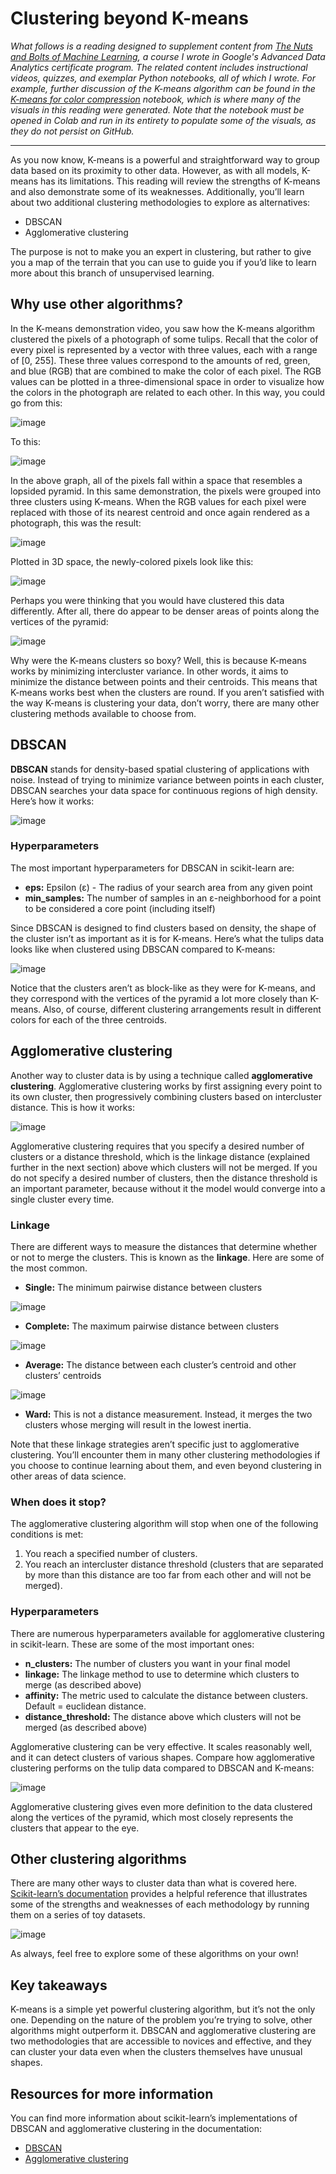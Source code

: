 # Clustering beyond K-means

*What follows is a reading designed to supplement content from [The Nuts and Bolts of Machine Learning](https://www.coursera.org/learn/the-nuts-and-bolts-of-machine-learning), a course I wrote in Google's Advanced Data Analytics certificate program. The related content includes instructional videos, quizzes, and exemplar Python notebooks, all of which I wrote. For example, further discussion of the K-means algorithm can be found in the [K-means for color compression](https://github.com/Naive-Bae/notebooks/blob/main/K_means_for_color_compression.ipynb) notebook, which is where many of the visuals in this reading were generated. Note that the notebook must be opened in Colab and run in its entirety to populate some of the visuals, as they do not persist on GitHub.*

___

As you now know, K-means is a powerful and straightforward way to group data based on its proximity to other data. However, as with all models, K-means has its limitations. This reading will review the strengths of K-means and also demonstrate some of its weaknesses. Additionally, you’ll learn about two additional clustering methodologies to explore as alternatives: 

* DBSCAN
* Agglomerative clustering

The purpose is not to make you an expert in clustering, but rather to give you a map of the terrain that you can use to guide you if you’d like to learn more about this branch of unsupervised learning.

## Why use other algorithms?

In the K-means demonstration video, you saw how the K-means algorithm clustered the pixels of a photograph of some tulips. Recall that the color of every pixel is represented by a vector with three values, each with a range of [0, 255]. These three values correspond to the amounts of red, green, and blue (RGB) that are combined to make the color of each pixel. The RGB values can be plotted in a three-dimensional space in order to visualize how the colors in the photograph are related to each other. 
In this way, you could go from this:	

![image](https://github.com/Naive-Bae/technical-writing/assets/33466507/c302ff6d-ab61-4c85-9430-5c1e24edee79)

To this:

![image](https://github.com/Naive-Bae/technical-writing/assets/33466507/0560c5ec-bf8b-473d-b9cf-966a16988f06)

In the above graph, all of the pixels fall within a space that resembles a lopsided pyramid. In this same demonstration, the pixels were grouped into three clusters using K-means. When the RGB values for each pixel were replaced with those of its nearest centroid and once again rendered as a photograph, this was the result:

![image](https://github.com/Naive-Bae/technical-writing/assets/33466507/951ba384-29d4-44f4-8891-7ca6e2bbe862)

Plotted in 3D space, the newly-colored pixels look like this:

![image](https://github.com/Naive-Bae/technical-writing/assets/33466507/fc274a0d-e8f1-4ac6-84b9-49407b5b9ddc)

Perhaps you were thinking that you would have clustered this data differently. After all, there do appear to be denser areas of points along the vertices of the pyramid:

![image](https://github.com/Naive-Bae/technical-writing/assets/33466507/1300c9ae-4b65-49da-a0a7-e764011fc822)

Why were the K-means clusters so boxy? Well, this is because K-means works by minimizing intercluster variance. In other words, it aims to minimize the distance between points and their centroids. This means that K-means works best when the clusters are round. If you aren’t satisfied with the way K-means is clustering your data, don’t worry, there are many other clustering methods available to choose from.

## DBSCAN

**DBSCAN** stands for density-based spatial clustering of applications with noise. Instead of trying to minimize variance between points in each cluster, DBSCAN searches your data space for continuous regions of high density. Here’s how it works:

![image](https://github.com/Naive-Bae/technical-writing/assets/33466507/e5d9a413-6fa7-447b-8d03-acd2b4deb275)

### Hyperparameters

The most important hyperparameters for DBSCAN in scikit-learn are:

* **eps:** Epsilon (ε) - The radius of your search area from any given point
* **min_samples:** The number of samples in an ε-neighborhood for a point to be considered a core point (including itself)

Since DBSCAN is designed to find clusters based on density, the shape of the cluster isn’t as important as it is for K-means. Here’s what the tulips data looks like when clustered using DBSCAN compared to K-means:

![image](https://github.com/Naive-Bae/technical-writing/assets/33466507/4eb0a594-40ee-4150-96aa-27828485d910)

Notice that the clusters aren’t as block-like as they were for K-means, and they correspond with the vertices of the pyramid a lot more closely than K-means. Also, of course, different clustering arrangements result in different colors for each of the three centroids.

## Agglomerative clustering

Another way to cluster data is by using a technique called **agglomerative clustering**. Agglomerative clustering works by first assigning every point to its own cluster, then progressively combining clusters based on intercluster distance. This is how it works:

![image](https://github.com/Naive-Bae/technical-writing/assets/33466507/9ec8a822-22e9-41e7-90e3-f9c4967093c6)

Agglomerative clustering requires that you specify a desired number of clusters or a distance threshold, which is the linkage distance (explained further in the next section) above which clusters will not be merged. If you do not specify a desired number of clusters, then the distance threshold is an important parameter, because without it the model would converge into a single cluster every time.

### Linkage

There are different ways to measure the distances that determine whether or not to merge the clusters. This is known as the **linkage**. Here are some of the most common.

* **Single:** The minimum pairwise distance between clusters

![image](https://github.com/Naive-Bae/technical-writing/assets/33466507/39369c40-70cc-4fb6-b565-fa44edf8b782)

* **Complete:** The maximum pairwise distance between clusters

![image](https://github.com/Naive-Bae/technical-writing/assets/33466507/747f6074-5430-43f2-a725-ee30c5645015)

* **Average:** The distance between each cluster’s centroid and other clusters’ centroids

![image](https://github.com/Naive-Bae/technical-writing/assets/33466507/bd77c032-06ea-49e1-87e1-8a3d8426815a)

* **Ward:** This is not a distance measurement. Instead, it merges the two clusters whose merging will result in the lowest inertia.

Note that these linkage strategies aren’t specific just to agglomerative clustering. You’ll encounter them in many other clustering methodologies if you choose to continue learning about them, and even beyond clustering in other areas of data science.

### When does it stop?

The agglomerative clustering algorithm will stop when one of the following conditions is met:
1. You reach a specified number of clusters.
2. You reach an intercluster distance threshold (clusters that are separated by more than this distance are too far from each other and will not be merged).

### Hyperparameters

There are numerous hyperparameters available for agglomerative clustering in scikit-learn. These are some of the most important ones:

* **n_clusters:** The number of clusters you want in your final model
* **linkage:** The linkage method to use to determine which clusters to merge (as described above)
* **affinity:** The metric used to calculate the distance between clusters. Default = euclidean distance.
* **distance_threshold:** The distance above which clusters will not be merged (as described above)

Agglomerative clustering can be very effective. It scales reasonably well, and it can detect clusters of various shapes. Compare how agglomerative clustering performs on the tulip data compared to DBSCAN and K-means:

![image](https://github.com/Naive-Bae/technical-writing/assets/33466507/78fff948-baf1-4086-815b-4b6b8fc2fa2f)

Agglomerative clustering gives even more definition to the data clustered along the vertices of the pyramid, which most closely represents the clusters that appear to the eye. 

## Other clustering algorithms

There are many other ways to cluster data than what is covered here. [Scikit-learn’s documentation](https://scikit-learn.org/stable/auto_examples/cluster/plot_cluster_comparison.html) provides a helpful reference that illustrates some of the strengths and weaknesses of each methodology by running them on a series of toy datasets.

![image](https://github.com/Naive-Bae/technical-writing/assets/33466507/c705270d-2dc0-45a5-b541-90fe442434f9)

As always, feel free to explore some of these algorithms on your own!

## Key takeaways

K-means is a simple yet powerful clustering algorithm, but it’s not the only one. Depending on the nature of the problem you’re trying to solve, other algorithms might outperform it. DBSCAN and agglomerative clustering are two methodologies that are accessible to novices and effective, and they can cluster your data even when the clusters themselves have unusual shapes.

## Resources for more information

You can find more information about scikit-learn’s implementations of DBSCAN and agglomerative clustering in the documentation:

* [DBSCAN](https://scikit-learn.org/stable/modules/generated/sklearn.cluster.DBSCAN.html#sklearn.cluster.DBSCAN)
* [Agglomerative clustering](https://scikit-learn.org/stable/modules/generated/sklearn.cluster.AgglomerativeClustering.html#sklearn.cluster.AgglomerativeClustering)

